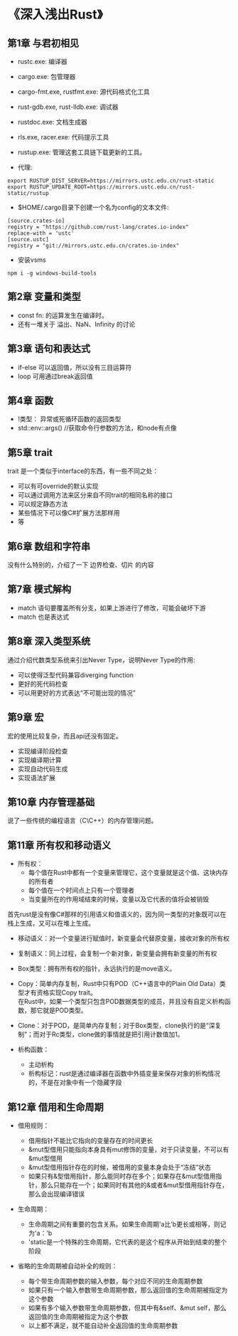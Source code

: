 # 《深入浅出Rust》

## 第1章 与君初相见
* rustc.exe: 编译器
* cargo.exe: 包管理器
* cargo-fmt.exe, rustfmt.exe: 源代码格式化工具
* rust-gdb.exe, rust-lldb.exe: 调试器
* rustdoc.exe: 文档生成器
* rls.exe, racer.exe: 代码提示工具
* rustup.exe: 管理这套工具链下载更新的工具。

* 代理:
```
export RUSTUP_DIST_SERVER=https://mirrors.ustc.edu.cn/rust-static
export RUSTUP_UPDATE_ROOT=https://mirrors.ustc.edu.cn/rust-static/rustup
````
* $HOME/.cargo目录下创建一个名为config的文本文件:
```
[source.crates-io]
registry = "https://github.com/rust-lang/crates.io-index"
replace-with = 'ustc'
[source.ustc]
registry = "git://mirrors.ustc.edu.cn/crates.io-index"
```
* 安装vsms
```
npm i -g windows-build-tools
```

## 第2章 变量和类型
* const fn: 的运算发生在编译时。
* 还有一堆关于 溢出、NaN、Infinity 的讨论


## 第3章 语句和表达式
* if-else 可以返回值，所以没有三目运算符
* loop 可用通过break返回值

## 第4章 函数
* !类型： 异常或死循环函数的返回类型
* std::env::args() //获取命令行参数的方法，和node有点像

## 第5章 trait
trait 是一个类似于interface的东西，有一些不同之处：
* 可以有可override的默认实现
* 可以通过调用方法来区分来自不同trait的相同名称的接口
* 可以规定静态方法
* 某些情况下可以像C#扩展方法那样用
* 等

## 第6章 数组和字符串
没有什么特别的，介绍了一下 边界检查、切片 的内容

## 第7章 模式解构
* match 语句要覆盖所有分支，如果上游进行了修改，可能会破坏下游
* match 也是表达式

## 第8章 深入类型系统
通过介绍代数类型系统来引出Never Type，说明Never Type的作用:
* 可以使得泛型代码兼容diverging function
* 更好的死代码检查
* 可以用更好的方式表达“不可能出现的情况”

## 第9章 宏
宏的使用比较复杂，而且api还没有固定。

* 实现编译阶段检查
* 实现编译期计算
* 实现自动代码生成
* 实现语法扩展

## 第10章 内存管理基础
说了一些传统的编程语言（C\C++）的内存管理问题。

## 第11章 所有权和移动语义

* 所有权：
    * 每个值在Rust中都有一个变量来管理它，这个变量就是这个值、这块内存的所有者
    * 每个值在一个时间点上只有一个管理者
    * 当变量所在的作用域结束的时候，变量以及它代表的值将会被销毁


首先rust是没有像C#那样的引用语义和值语义的，因为同一类型的对象既可以在栈上生成，又可以在堆上生成。

* 移动语义：对一个变量进行赋值时，新变量会代替原变量，接收对象的所有权
* 复制语义：同上过程，会复制一个新对象，新变量会拥有新变量的所有权

* Box类型：拥有所有权的指针，永远执行的是move语义。

* Copy：简单内存复制，Rust中只有POD（C++语言中的Plain Old Data）类型才有资格实现Copy trait。<br>在Rust中，如果一个类型只包含POD数据类型的成员，并且没有自定义析构函数，那它就是POD类型。
* Clone：对于POD，是简单内存复制；对于Box类型，clone执行的是“深复制”；而对于Rc类型，clone做的事情就是把引用计数值加1。

* 析构函数：
    * 主动析构
    * 析构标记：rust是通过编译器在函数中外插变量来保存对象的析构情况的，不是在对象中有一个隐藏字段



## 第12章 借用和生命周期
* 借用规则：
    * 借用指针不能比它指向的变量存在的时间更长
    * &mut型借用只能指向本身具有mut修饰的变量，对于只读变量，不可以有&mut型借用
    * &mut型借用指针存在的时候，被借用的变量本身会处于“冻结”状态
    * 如果只有&型借用指针，那么能同时存在多个；如果存在&mut型借用指针，那么只能存在一个；如果同时有其他的&或者&mut型借用指针存在，那么会出现编译错误

* 生命周期：
    * 生命周期之间有重要的包含关系。如果生命周期'a比'b更长或相等，则记为'a：'b
    * 'static是一个特殊的生命周期，它代表的是这个程序从开始到结束的整个阶段

* 省略的生命周期被自动补全的规则：
    * 每个带生命周期参数的输入参数，每个对应不同的生命周期参数
    * 如果只有一个输入参数带生命周期参数，那么返回值的生命周期被指定为这个参数
    * 如果有多个输入参数带生命周期参数，但其中有&self、&mut self，那么返回值的生命周期被指定为这个参数
    * 以上都不满足，就不能自动补全返回值的生命周期参数